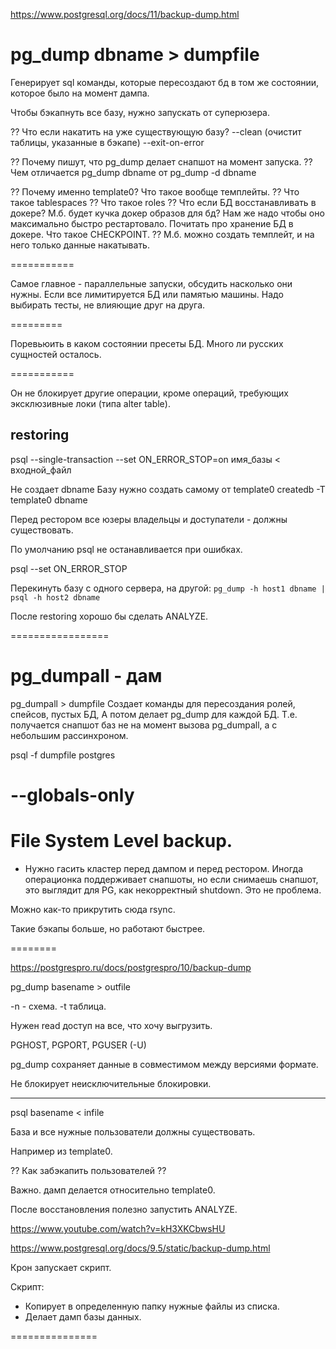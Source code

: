 https://www.postgresql.org/docs/11/backup-dump.html

# pg_dump dbname > dumpfile

Генерирует sql команды, которые пересоздают бд в том же состоянии, которое
было на момент дампа.

Чтобы бэкапнуть все базу, нужно запускать от суперюзера.

?? Что если накатить на уже существующую базу?
--clean (очистит таблицы, указанные в бэкапе) --exit-on-error

?? Почему пишут, что pg_dump делает снапшот на момент запуска.
?? Чем отличается pg_dump dbname от pg_dump -d dbname

?? Почему именно template0? Что такое вообще темплейты.
?? Что такое tablespaces
?? Что такое roles
?? Что если БД восстанавливать в докере?
М.б. будет кучка докер образов для бд?
Нам же надо чтобы оно максимально быстро рестартовало.
Почитать про хранение БД в докере.
Что такое CHECKPOINT.
?? М.б. можно создать темплейт, и на него только данные накатывать.

===========

Самое главное - параллельные запуски, обсудить насколько они нужны.
Если все лимитируется БД или памятью машины.
Надо выбирать тесты, не влияющие друг на друга.




=========



Поревьюить в каком состоянии пресеты БД.
Много ли русских сущностей осталось.




===========




Он не блокирует другие операции, кроме операций, требующих эксклюзивные локи (типа alter table).

## restoring

psql --single-transaction --set ON_ERROR_STOP=on имя_базы < входной_файл

Не создает dbname
Базу нужно создать самому от template0 createdb -T template0 dbname

Перед рестором все юзеры владельцы и доступатели - должны существовать.

По умолчанию psql не останавливается при ошибках.

psql --set ON_ERROR_STOP

Перекинуть базу с одного сервера, на другой:
`pg_dump -h host1 dbname | psql -h host2 dbname`

После restoring хорошо бы сделать ANALYZE.

=================

# pg_dumpall - дам

pg_dumpall > dumpfile
Создает команды для пересоздания ролей, спейсов, пустых БД,
А потом делает pg_dump для каждой БД.
Т.е. получается снапшот баз не на момент вызова pg_dumpall, а с небольшим рассинхроном.

psql -f dumpfile postgres

--globals-only
===============

# File System Level backup.

* Нужно гасить кластер перед дампом и перед рестором.
Иногда операционка поддерживает снапшоты, но если снимаешь снапшот,
это выглядит для PG, как некорректный shutdown. Это не проблема.

Можно как-то прикрутить сюда rsync.

Такие бэкапы больше, но работают быстрее.

========

































https://postgrespro.ru/docs/postgrespro/10/backup-dump

pg_dump basename > outfile

-n - схема.
-t таблица.

Нужен read доступ на все, что хочу выгрузить.

PGHOST, PGPORT, PGUSER (-U)


pg_dump сохраняет данные в совместимом между версиями формате.

Не блокирует неисключительные блокировки.


----

psql basename < infile

База и все нужные пользователи должны существовать.

Например из template0.

?? Как забэкапить пользователей ??






Важно. дамп делается относительно template0.


После восстановления полезно запустить ANALYZE.












https://www.youtube.com/watch?v=kH3XKCbwsHU

https://www.postgresql.org/docs/9.5/static/backup-dump.html

Крон запускает скрипт.

Скрипт:
* Копирует в определенную папку нужные файлы из списка.
* Делает дамп базы данных.

===============


